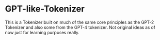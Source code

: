# GPT-like-Tokenizer
This is a Tokenizer built on much of the same core principles as the GPT-2 Tokenizer and also some from the GPT-4 tokenizer. Not original ideas as of now just for learning purposes really.
